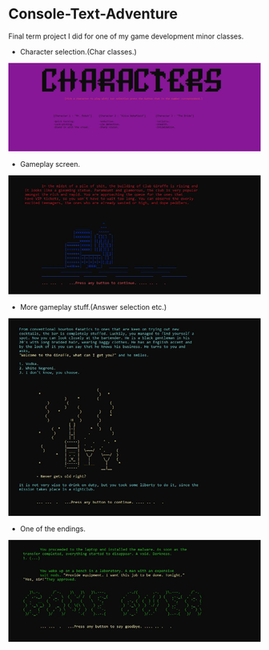 # Console-Text-Adventure
Final term project I did for one of my game development minor classes.
- Character selection.(Char classes.)

![First Screen](CharSelection.JPG)

- Gameplay screen.

![First Screen](Screen1.JPG)

- More gameplay stuff.(Answer selection etc.)

![First Screen](Screen2.JPG)

- One of the endings.

![First Screen](End1.JPG)

